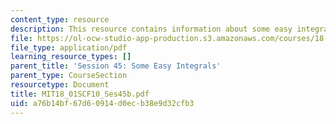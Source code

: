 ```yaml
---
content_type: resource
description: This resource contains information about some easy integrals.
file: https://ol-ocw-studio-app-production.s3.amazonaws.com/courses/18-01sc-single-variable-calculus-fall-2010/a76b14bf67d60914d0ecb38e9d32cfb3_MIT18_01SCF10_Ses45b.pdf
file_type: application/pdf
learning_resource_types: []
parent_title: 'Session 45: Some Easy Integrals'
parent_type: CourseSection
resourcetype: Document
title: MIT18_01SCF10_Ses45b.pdf
uid: a76b14bf-67d6-0914-d0ec-b38e9d32cfb3
---
```

